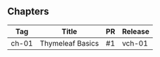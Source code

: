 ## Chapters
| Tag   | Title                         | PR | Release |
|------|--------------------------------|----|---------|
| ch-01| Thymeleaf Basics               | #1 | vch-01  |
